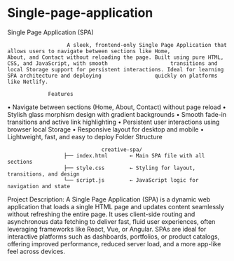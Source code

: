 # Single-page-application
   Single Page Application (SPA) 
                               
                       A sleek, frontend-only Single Page Application that allows users to navigate between sections like Home,                   About, and Contact without reloading the page. Built using pure HTML, CSS, and JavaScript, with smooth                    transitions and local Storage support for persistent interactions. Ideal for learning SPA architecture and deploying                 quickly on platforms like Netlify. 
            
                 Features 
 
•	Navigate between sections (Home, About, Contact) without page reload 
•	Stylish glass morphism design with gradient backgrounds 
•	Smooth fade-in transitions and active link highlighting 
•	Persistent user interactions using browser local Storage 
•	Responsive layout for desktop and mobile 
•	Lightweight, fast, and easy to deploy 
                 Folder Structure 
                     
                                  creative-spa/ 
                      ├── index.html       ← Main SPA file with all sections 
                      ├── style.css        ← Styling for layout, transitions, and design 
                      └── script.js        ← JavaScript logic for navigation and state 
                      
                      
Project Description:
A Single Page Application (SPA) is a dynamic web application that loads a single HTML page and updates content seamlessly without refreshing the entire page. It uses client-side routing and asynchronous data fetching to deliver fast, fluid user experiences, often leveraging frameworks like React, Vue, or Angular. SPAs are ideal for interactive platforms such as dashboards, portfolios, or product catalogs, offering improved performance, reduced server load, and a more app-like feel across devices.
